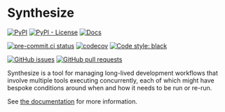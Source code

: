 # Synthesize

[![PyPI](https://img.shields.io/pypi/v/synthesize)](https://pypi.org/project/synthesize)
[![PyPI - License](https://img.shields.io/pypi/l/synthesize)](https://pypi.org/project/synthesize)
[![Docs](https://img.shields.io/badge/docs-exist-brightgreen)](https://www.synth.how)

[![pre-commit.ci status](https://results.pre-commit.ci/badge/github/JoshKarpel/synthesize/main.svg)](https://results.pre-commit.ci/latest/github/JoshKarpel/synthesize/main)
[![codecov](https://codecov.io/gh/JoshKarpel/synthesize/branch/main/graph/badge.svg?token=2sjP4V0AfY)](https://codecov.io/gh/JoshKarpel/synthesize)
[![Code style: black](https://img.shields.io/badge/code%20style-black-000000.svg)](https://github.com/psf/black)

[![GitHub issues](https://img.shields.io/github/issues/JoshKarpel/synthesize)](https://github.com/JoshKarpel/synthesize/issues)
[![GitHub pull requests](https://img.shields.io/github/issues-pr/JoshKarpel/synthesize)](https://github.com/JoshKarpel/synthesize/pulls)

Synthesize is a tool for managing long-lived development workflows that involve multiple tools executing concurrently,
each of which might have bespoke conditions around when and how it needs to be run or re-run.

See [the documentation](https://www.synth.how) for more information.
